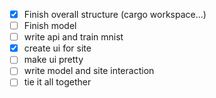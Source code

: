- [x] Finish overall structure (cargo workspace...)
- [ ] Finish model
- [ ] write api and train mnist
- [x] create ui for site
- [ ] make ui pretty
- [ ] write model and site interaction
- [ ] tie it all together
